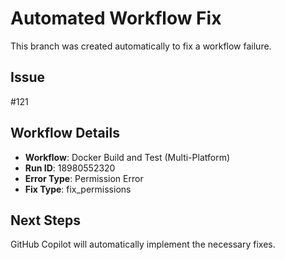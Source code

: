 # Automated Workflow Fix

This branch was created automatically to fix a workflow failure.

## Issue

#121

## Workflow Details

- **Workflow**: Docker Build and Test (Multi-Platform)
- **Run ID**: 18980552320
- **Error Type**: Permission Error
- **Fix Type**: fix_permissions

## Next Steps

GitHub Copilot will automatically implement the necessary fixes.
